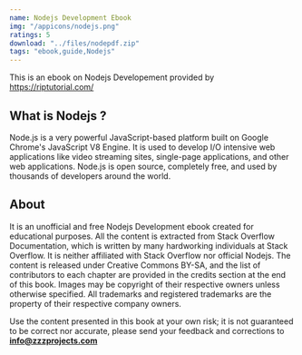 ```yaml
---
name: Nodejs Development Ebook
img: "/appicons/nodejs.png"
ratings: 5
download: "../files/nodepdf.zip"
tags: "ebook,guide,Nodejs"
---
```


This is an ebook on Nodejs Developement provided by <a href="https://riptutorial.com/" >https://riptutorial.com/</a>

## What is Nodejs ?

Node.js is a very powerful JavaScript-based platform built on Google Chrome's JavaScript V8 Engine. It is used to develop I/O intensive web applications like video streaming sites, single-page applications, and other web applications. Node.js is open source, completely free, and used by thousands of developers around the world.

## About

It is an unofficial and free Nodejs Development ebook created for educational purposes. All the content is
extracted from Stack Overflow Documentation, which is written by many hardworking individuals at
Stack Overflow. It is neither affiliated with Stack Overflow nor official Nodejs.
The content is released under Creative Commons BY-SA, and the list of contributors to each
chapter are provided in the credits section at the end of this book. Images may be copyright of
their respective owners unless otherwise specified. All trademarks and registered trademarks are
the property of their respective company owners.

Use the content presented in this book at your own risk; it is not guaranteed to be correct nor
accurate, please send your feedback and corrections to **info@zzzprojects.com**

